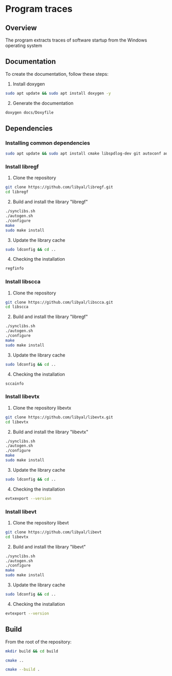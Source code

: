Program traces
====================================

## Overview

The program extracts traces of software startup
from the Windows operating system

## Documentation

To create the documentation, follow these steps:

1. Install doxygen

```bash
sudo apt update && sudo apt install doxygen -y
```

2. Generate the documentation

```bash
doxygen docs/Doxyfile
```

## Dependencies

### Installing common dependencies

```bash
sudo apt update && sudo apt install cmake libspdlog-dev git autoconf automake libtool pkg-config gcc g++ make libfuse-dev -y
```

### Install libregf

1. Clone the repository

```bash
git clone https://github.com/libyal/libregf.git
cd libregf
```

2. Build and install the library "libregf"

```bash
./synclibs.sh
./autogen.sh
./configure
make
sudo make install
```

3. Update the library cache

```bash
sudo ldconfig && cd ..
```

4. Checking the installation

```bash
regfinfo
```

### Install libscca

1. Clone the repository

```bash
git clone https://github.com/libyal/libscca.git
cd libscca
```

2. Build and install the library "libregf"

```bash
./synclibs.sh
./autogen.sh
./configure
make
sudo make install
```

3. Update the library cache

```bash
sudo ldconfig && cd ..
```

4. Checking the installation

```bash
sccainfo
```

### Install libevtx

1. Clone the repository libevtx

```bash
git clone https://github.com/libyal/libevtx.git
cd libevtx
```

2. Build and install the library "libevtx"

```bash
./synclibs.sh
./autogen.sh
./configure
make
sudo make install
```

3. Update the library cache

```bash
sudo ldconfig && cd ..
```

4. Checking the installation

```bash
evtxexport --version
```

### Install libevt

1. Clone the repository libevt

```bash
git clone https://github.com/libyal/libevt
cd libevtx
```

2. Build and install the library "libevt"

```bash
./synclibs.sh
./autogen.sh
./configure
make
sudo make install
```

3. Update the library cache

```bash
sudo ldconfig && cd ..
```

4. Checking the installation

```bash
evtexport --version
```

## Build

From the root of the repository:

```bash
mkdir build && cd build
```

```bash
cmake ..
```

```bash
cmake --build .
```
